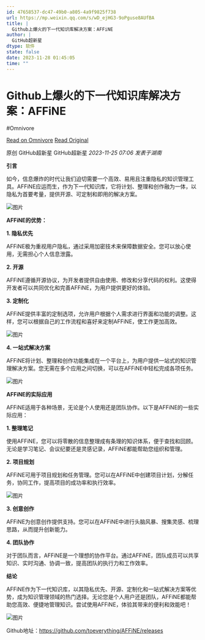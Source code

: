 ```yaml
---
id: 47658537-dc47-49b0-a805-4a9f9825f738
url: https://mp.weixin.qq.com/s/wD_ejHG3-9oPguse8AUfBA
title: |
  Github上爆火的下一代知识库解决方案：AFFiNE
author: |
  GitHub超新星
dtype: 软件
state: false
date: 2023-11-28 01:45:05
time: ""
---
```



# Github上爆火的下一代知识库解决方案：AFFiNE
#Omnivore

[Read on Omnivore](https://omnivore.app/me/https-mp-weixin-qq-com-s-w-d-ej-hg-3-9-o-pguse-8-a-uf-ba-18c11e261a4)
[Read Original](https://mp.weixin.qq.com/s/wD_ejHG3-9oPguse8AUfBA)

原创  GitHub超新星  GitHub超新星 _2023-11-25 07:06_ _发表于湖南_ 

**引言**  

如今，信息爆炸的时代让我们迫切需要一个高效、易用且注重隐私的知识管理工具。AFFiNE应运而生，作为下一代知识库，它将计划、整理和创作融为一体，以隐私为首要考量，提供开源、可定制和即用的解决方案。

![图片](https://proxy-prod.omnivore-image-cache.app/0x0,sWihfs7OrYCy32Q1qdTGy9Ej10gG7jzysirtfPreR150/https://mmbiz.qpic.cn/mmbiz_png/Xbg0KxKumFoeicAHytLZ8GKJQYL4WdJJWvn3qtXzqEic4vyzwahtTdQ4BHZZ3hhxzHDRKnbucaHs6vJONKYuQezA/640?wx_fmt=png&from=appmsg)

**AFFiNE的优势：**

**1\. 隐私优先**

AFFiNE极为重视用户隐私，通过采用加密技术来保障数据安全。您可以放心使用，无需担心个人信息泄露。

**2\. 开源**

AFFiNE遵循开源协议，为开发者提供自由使用、修改和分享代码的权利。这使得开发者可以共同优化和完善AFFiNE，为用户提供更好的体验。

**3\. 定制化**

AFFiNE提供丰富的定制选项，允许用户根据个人需求进行界面和功能的调整。这样，您可以根据自己的工作流程和喜好来定制AFFiNE，使工作更加高效。

![图片](https://proxy-prod.omnivore-image-cache.app/0x0,slHw904KUInwozT0gZD_l76zlV-V7uua0lq06pGG7DuU/https://mmbiz.qpic.cn/mmbiz_png/Xbg0KxKumFoeicAHytLZ8GKJQYL4WdJJWibevBGd14azlv6VibsBdyR31qiazY3a916icLcfv2OKp5aILN9jKF0mfiaw/640?wx_fmt=png&from=appmsg)

**4\. 一站式解决方案**

AFFiNE将计划、整理和创作功能集成在一个平台上，为用户提供一站式的知识管理解决方案。您无需在多个应用之间切换，可以在AFFiNE中轻松完成各项任务。

![图片](https://proxy-prod.omnivore-image-cache.app/0x0,sII0hAB3_jNqTwKpO1_O3idDmteklGCHq97O79CefFk4/https://mmbiz.qpic.cn/mmbiz_png/Xbg0KxKumFoeicAHytLZ8GKJQYL4WdJJWDR4t3YDTDbXWzTEVxn41vODmiacziaAMlJqwqItdzeJqDZn2K6QBiadRA/640?wx_fmt=png&from=appmsg)

**AFFiNE的实际应用**

AFFiNE适用于各种场景，无论是个人使用还是团队协作。以下是AFFiNE的一些实际应用：

**1\. 整理笔记**

使用AFFiNE，您可以将零散的信息整理成有条理的知识体系，便于查找和回顾。无论是学习笔记、会议纪要还是灵感记录，AFFiNE都能帮助您组织和管理。

**2\. 项目规划**

AFFiNE可用于项目规划和任务管理。您可以在AFFiNE中创建项目计划，分解任务，协同工作，提高项目的成功率和执行效率。

![图片](https://proxy-prod.omnivore-image-cache.app/0x0,sTdzOMHxXLNI1rX0X09yVF83zSx7J4yWNHjfxWGObbv4/https://mmbiz.qpic.cn/mmbiz_png/Xbg0KxKumFoeicAHytLZ8GKJQYL4WdJJWlgt8NI2evkcAEq0IB5evFbOsPR277wUTqOjepSHBW9lDV5dh1vXHkA/640?wx_fmt=png&from=appmsg)

**3\. 创意创作**

AFFiNE为创意创作提供支持。您可以在AFFiNE中进行头脑风暴、搜集灵感、梳理思路，从而提升创新能力。

**4\. 团队协作**

对于团队而言，AFFiNE是一个理想的协作平台。通过AFFiNE，团队成员可以共享知识、实时沟通、协调一致，提高团队的执行力和工作效率。

**结论**

AFFiNE作为下一代知识库，以其隐私优先、开源、定制化和一站式解决方案等优势，成为知识管理领域的热门选择。无论您是个人用户还是团队，AFFiNE都能帮助您高效、便捷地管理知识。尝试使用AFFiNE，体验其带来的便利和效能吧！

![图片](https://proxy-prod.omnivore-image-cache.app/0x0,szceJPBNljM9zA0LJiDwMuV4nqG05Mi0g4YdiyFaRN78/https://mmbiz.qpic.cn/mmbiz_png/Xbg0KxKumFoeicAHytLZ8GKJQYL4WdJJWRkQtENrHG3uz2hsyupCV1lAWrBWsZQXlmf4zWXCH7aUo3NPJ58IK1w/640?wx_fmt=png&from=appmsg)

Github地址：https://github.com/toeverything/AFFiNE/releases



